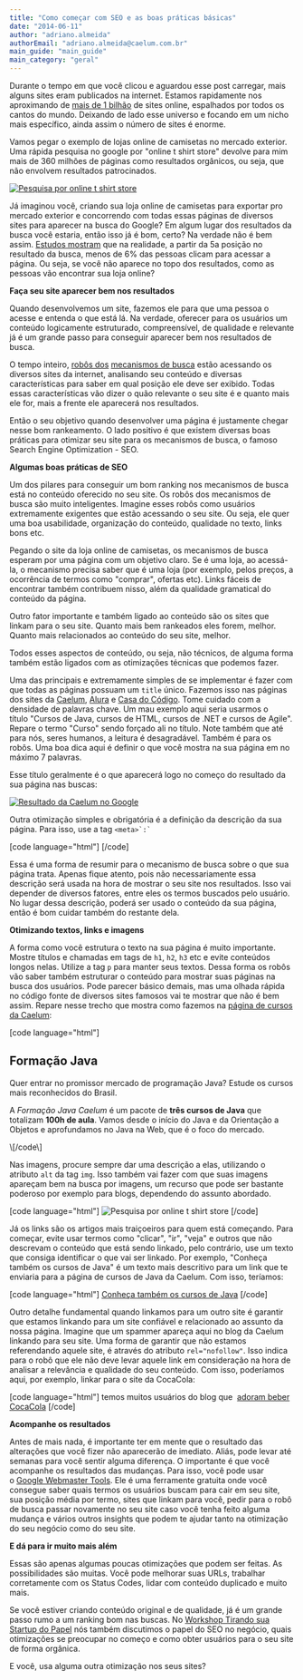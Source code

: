 ```yaml
---
title: "Como começar com SEO e as boas práticas básicas"
date: "2014-06-11"
author: "adriano.almeida"
authorEmail: "adriano.almeida@caelum.com.br"
main_guide: "main_guide"
main_category: "geral"
---
```


Durante o tempo em que você clicou e aguardou esse post carregar, mais alguns sites eram publicados na internet. Estamos rapidamente nos aproximando de [mais de 1 bilhão](http://www.internetlivestats.com/total-number-of-websites/) de sites online, espalhados por todos os cantos do mundo. Deixando de lado esse universo e focando em um nicho mais específico, ainda assim o número de sites é enorme.

Vamos pegar o exemplo de lojas online de camisetas no mercado exterior. Uma rápida pesquisa no google por "online t shirt store" devolve para mim mais de 360 milhões de páginas como resultados orgânicos, ou seja, que não envolvem resultados patrocinados.

[![Pesquisa por online t shirt store](https://blog.caelum.com.br/wp-content/uploads/2014/05/Screen-Shot-2014-05-29-at-3.38.45-PM.png)](https://blog.caelum.com.br/wp-content/uploads/2014/05/Screen-Shot-2014-05-29-at-3.38.45-PM.png)

Já imaginou você, criando sua loja online de camisetas para exportar pro mercado exterior e concorrendo com todas essas páginas de diversos sites para aparecer na busca do Google? Em algum lugar dos resultados da busca você estaria, então isso já é bom, certo? Na verdade não é bem assim. [Estudos mostram](http://chitika.com/google-positioning-value) que na realidade, a partir da 5a posição no resultado da busca, menos de 6% das pessoas clicam para acessar a página. Ou seja, se você não aparece no topo dos resultados, como as pessoas vão encontrar sua loja online?

**Faça seu site aparecer bem nos resultados**

Quando desenvolvemos um site, fazemos ele para que uma pessoa o acesse e entenda o que está lá. Na verdade, oferecer para os usuários um conteúdo logicamente estruturado, compreensível, de qualidade e relevante já é um grande passo para conseguir aparecer bem nos resultados de busca.

O tempo inteiro, [robôs dos](https://support.google.com/webmasters/answer/182072?hl=en "GoogleBot") [mecanismos de busca](http://en.wikipedia.org/wiki/Bingbot "BingBot") estão acessando os diversos sites da internet, analisando seu conteúdo e diversas características para saber em qual posição ele deve ser exibido. Todas essas características vão dizer o quão relevante o seu site é e quanto mais ele for, mais a frente ele aparecerá nos resultados.

Então o seu objetivo quando desenvolver uma página é justamente chegar nesse bom rankeamento. O lado positivo é que existem diversas boas práticas para otimizar seu site para os mecanismos de busca, o famoso Search Engine Optimization - SEO.

**Algumas boas práticas de SEO**

Um dos pilares para conseguir um bom ranking nos mecanismos de busca está no conteúdo oferecido no seu site. Os robôs dos mecanismos de busca são muito inteligentes. Imagine esses robôs como usuários extremamente exigentes que estão acessando o seu site. Ou seja, ele quer uma boa usabilidade, organização do conteúdo, qualidade no texto, links bons etc.

Pegando o site da loja online de camisetas, os mecanismos de busca esperam por uma página com um objetivo claro. Se é uma loja, ao acessá-la, o mecanismo precisa saber que é uma loja (por exemplo, pelos preços, a ocorrência de termos como "comprar", ofertas etc). Links fáceis de encontrar também contribuem nisso, além da qualidade gramatical do conteúdo da página.

Outro fator importante e também ligado ao conteúdo são os sites que linkam para o seu site. Quanto mais bem rankeados eles forem, melhor. Quanto mais relacionados ao conteúdo do seu site, melhor.

Todos esses aspectos de conteúdo, ou seja, não técnicos, de alguma forma também estão ligados com as otimizações técnicas que podemos fazer.

Uma das principais e extremamente simples de se implementar é fazer com que todas as páginas possuam um `title` único. Fazemos isso nas páginas dos sites da [Caelum](http://www.caelum.com.br), [Alura](http://www.alura.com.br "Alura") e [Casa do Código](http://www.casadocodigo.com.br). Tome cuidado com a densidade de palavras chave. Um mau exemplo aqui seria usarmos o título "Cursos de Java, cursos de HTML, cursos de .NET e cursos de Agile". Repare o termo "Curso" sendo forçado ali no título. Note também que até para nós, seres humanos, a leitura é desagradável. Também é para os robôs. Uma boa dica aqui é definir o que você mostra na sua página em no máximo 7 palavras.

Esse título geralmente é o que aparecerá logo no começo do resultado da sua página nas buscas:

[![Resultado da Caelum no Google](https://blog.caelum.com.br/wp-content/uploads/2014/05/google_caelum.png)](https://blog.caelum.com.br/wp-content/uploads/2014/05/google_caelum.png)

Outra otimização simples e obrigatória é a definição da descrição da sua página. Para isso, use a tag ``<meta>`:` ``

\[code language="html"\] <meta name="description" content="Nesse post você vai aprender como começar com SEO, além de ter as primeiras dicas para colocar em prática agora mesmo no seu site." /> \[/code\]

Essa é uma forma de resumir para o mecanismo de busca sobre o que sua página trata. Apenas fique atento, pois não necessariamente essa descrição será usada na hora de mostrar o seu site nos resultados. Isso vai depender de diversos fatores, entre eles os termos buscados pelo usuário. No lugar dessa descrição, poderá ser usado o conteúdo da sua página, então é bom cuidar também do restante dela.

**Otimizando textos, links e imagens**

A forma como você estrutura o texto na sua página é muito importante. Mostre títulos e chamadas em tags de `h1`, `h2`, `h3` etc e evite conteúdos longos nelas. Utilize a tag `p` para manter seus textos. Dessa forma os robôs vão saber também estruturar o conteúdo para mostrar suas páginas na busca dos usuários. Pode parecer básico demais, mas uma olhada rápida no código fonte de diversos sites famosos vai te mostrar que não é bem assim. Repare nesse trecho que mostra como fazemos na [página de cursos da Caelum](https://www.caelum.com.br/cursos-java/):

\[code language="html"\] <h2 class="bs-subtitulo">Formação Java</h2> <p> Quer entrar no promissor mercado de programação Java? Estude os cursos mais reconhecidos do Brasil. </p>

<p> A <em>Formação Java Caelum</em> é um pacote de <strong>três cursos de Java</strong> que totalizam <strong>100h de aula</strong>. Vamos desde o início do Java e da Orientação a Objetos e aprofundamos no Java na Web, que é o foco do mercado. </p> \[/code\]

Nas imagens, procure sempre dar uma descrição a elas, utilizando o atributo `alt` da tag `img`. Isso também vai fazer com que suas imagens apareçam bem na busca por imagens, um recurso que pode ser bastante poderoso por exemplo para blogs, dependendo do assunto abordado.

\[code language="html"\] <img src="imagem.png" alt="Pesquisa por online t shirt store" /> \[/code\]

Já os links são os artigos mais traiçoeiros para quem está começando. Para começar, evite usar termos como "clicar", "ir", "veja" e outros que não descrevam o conteúdo que está sendo linkado, pelo contrário, use um texto que consiga identificar o que vai ser linkado. Por exemplo, "Conheça também os cursos de Java" é um texto mais descritivo para um link que te enviaria para a página de cursos de Java da Caelum. Com isso, teríamos:

\[code language="html"\] <a href="https://www.caelum.com.br/cursos-java/">Conheça também os cursos de Java</a> \[/code\]

Outro detalhe fundamental quando linkamos para um outro site é garantir que estamos linkando para um site confiável e relacionado ao assunto da nossa página. Imagine que um spammer apareça aqui no blog da Caelum linkando para seu site. Uma forma de garantir que não estamos referendando aquele site, é através do atributo `rel="nofollow"`. Isso indica para o robô que ele não deve levar aquele link em consideração na hora de analisar a relevância e qualidade do seu conteúdo. Com isso, poderíamos aqui, por exemplo, linkar para o site da CocaCola:

\[code language="html"\] temos muitos usuários do blog que  <a href="http://www.cocacola.com.br" rel="nofollow">adoram beber CocaCola</a> \[/code\]

**Acompanhe os resultados**

Antes de mais nada, é importante ter em mente que o resultado das alterações que você fizer não aparecerão de imediato. Aliás, pode levar até semanas para você sentir alguma diferença. O importante é que você acompanhe os resultados das mudanças. Para isso, você pode usar o [Google Webmaster Tools](https://www.google.com/webmasters/tools/). Ele é uma ferramente gratuita onde você consegue saber quais termos os usuários buscam para cair em seu site, sua posição média por termo, sites que linkam para você, pedir para o robô de busca passar novamente no seu site caso você tenha feito alguma mudança e vários outros insights que podem te ajudar tanto na otimização do seu negócio como do seu site.

**E dá para ir muito mais além**

Essas são apenas algumas poucas otimizações que podem ser feitas. As possibilidades são muitas. Você pode melhorar suas URLs, trabalhar corretamente com os Status Codes, lidar com conteúdo duplicado e muito mais.

Se você estiver criando conteúdo original e de qualidade, já é um grande passo rumo a um ranking bom nas buscas. No [Workshop Tirando sua Startup do Papel](https://www.caelum.com.br/workshop-tirando-sua-startup-do-papel/) nós também discutimos o papel do SEO no negócio, quais otimizações se preocupar no começo e como obter usuários para o seu site de forma orgânica.

E você, usa alguma outra otimização nos seus sites?
